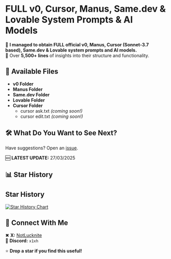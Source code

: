 # **FULL v0, Cursor, Manus, Same.dev & Lovable System Prompts & AI Models**  

🚀 **I managed to obtain FULL official v0, Manus, Cursor (Sonnet-3.7 based), Same.dev & Lovable system prompts and AI models.**  
📜 Over **5,500+ lines** of insights into their structure and functionality.  

## 📂 **Available Files**
- **v0 Folder**  
- **Manus Folder**
- **Same.dev Folder**
- **Lovable Folder**
- **Cursor Folder**  
   - cursor ask.txt *(coming soon!)*  
   - cursor edit.txt *(coming soon!)*  

## 🛠 **What Do You Want to See Next?**
Have suggestions? Open an [issue](../../issues).  

🆕 **LATEST UPDATE:** 27/03/2025

## 📊 **Star History**
## Star History

<a href="https://www.star-history.com/#x1xhlol/system-prompts-and-models-of-ai-tools&Date">
 <picture>
   <source media="(prefers-color-scheme: dark)" srcset="https://api.star-history.com/svg?repos=x1xhlol/system-prompts-and-models-of-ai-tools&type=Date&theme=dark" />
   <source media="(prefers-color-scheme: light)" srcset="https://api.star-history.com/svg?repos=x1xhlol/system-prompts-and-models-of-ai-tools&type=Date" />
   <img alt="Star History Chart" src="https://api.star-history.com/svg?repos=x1xhlol/system-prompts-and-models-of-ai-tools&type=Date" />
 </picture>
</a>

## 🔗 **Connect With Me**  
✖ **X:** [NotLucknite](https://x.com/NotLucknite)  
💬 **Discord:** `x1xh`  

⭐ **Drop a star if you find this useful!**  
